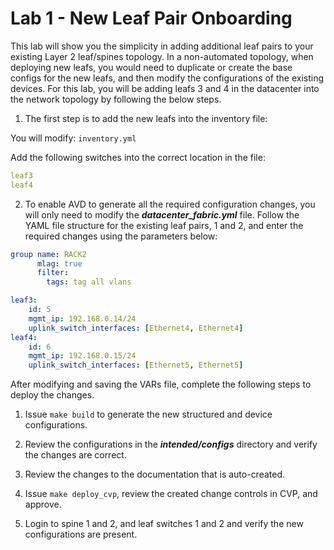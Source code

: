 # Lab 1 - New Leaf Pair Onboarding

This lab will show you the simplicity in adding additional leaf pairs to your existing Layer 2 leaf/spines topology.  In a non-automated topology, when deploying new leafs, you would need to duplicate or create the base configs for the new leafs, and then modify the configurations of the existing devices.  For this lab, you will be adding leafs 3 and 4 in the datacenter into the network topology by following the below steps.

1. The first step is to add the new leafs into the inventory file:

You will modify:  `inventory.yml`

Add the following switches into the correct location in the file:

```yaml
leaf3
leaf4
```

2. To enable AVD to generate all the required configuration changes, you will only need to modify the ***datacenter_fabric.yml*** file. Follow the YAML file structure for the existing leaf pairs, 1 and 2, and enter the required changes using the parameters below:

```yaml
group name: RACK2
      mlag: true
      filter:
        tags: tag all vlans

leaf3:
    id: 5
    mgmt_ip: 192.168.0.14/24
    uplink_switch_interfaces: [Ethernet4, Ethernet4]
leaf4:
    id: 6
    mgmt_ip: 192.168.0.15/24
    uplink_switch_interfaces: [Ethernet5, Ethernet5]
```

After modifying and saving the VARs file, complete the following steps to deploy the changes.


1) Issue `make build` to generate the new structured and device configurations.

2) Review the configurations in the ***intended/configs*** directory and verify the changes are correct.

3) Review the changes to the documentation that is auto-created.

4) Issue `make deploy_cvp`, review the created change controls in CVP, and approve.

5) Login to spine 1 and 2, and leaf switches 1 and 2 and verify the new configurations are present.